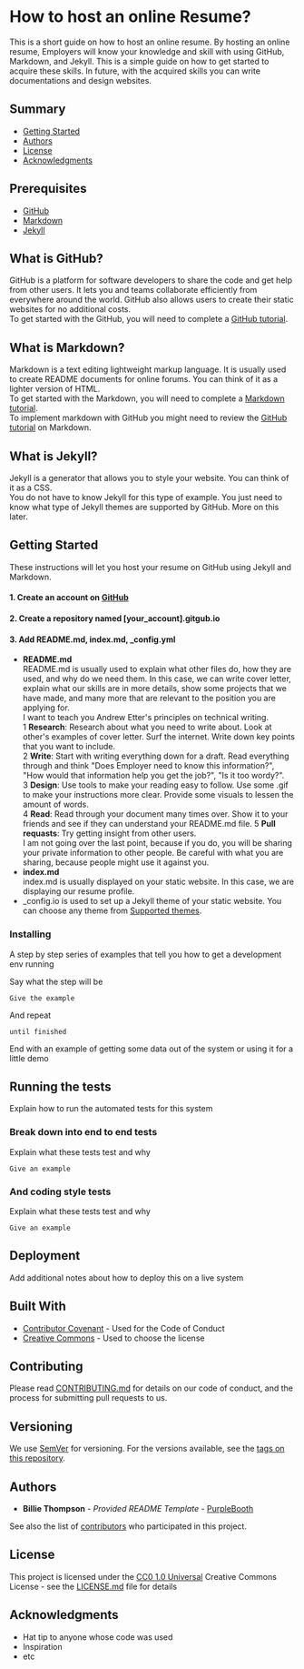 # How to host an online Resume?

This is a short guide on how to host an online resume. By hosting an online resume, Employers will know your knowledge and skill with using GitHub, Markdown, and Jekyll. This is a simple guide on how to get started to acquire these skills. In future, with the acquired skills you can write documentations and design websites.

## Summary

  - [Getting Started](#getting-started)
  - [Authors](#authors)
  - [License](#license)
  - [Acknowledgments](#acknowledgments)
  
  
## Prerequisites

  - [GitHub](#what-is-github)
  - [Markdown](#what-is-markdown)
  - [Jekyll](#what-is-jekyll)

## What is GitHub?

GitHub is a platform for software developers to share the code and get help from other users. 
It lets you and teams collaborate efficiently from everywhere around the world.
GitHub also allows users to create their static websites for no additional costs.  
To get started with the GitHub, you will need to complete a [GitHub tutorial](https://guides.github.com/activities/hello-world/).

## What is Markdown?

Markdown is a text editing lightweight markup language. 
It is usually used to create README documents for online forums.
You can think of it as a lighter version of HTML.  
To get started with the Markdown, you will need to complete a [Markdown tutorial](https://www.markdowntutorial.com).  
To implement markdown with GitHub you might need to review the [GitHub tutorial](https://www.markdowntutorial.com) on Markdown.


## What is Jekyll?

Jekyll is a generator that allows you to style your website.
You can think of it as a CSS.  
You do not have to know Jekyll for this type of example. You just need to know what type of Jekyll themes are supported by GitHub. More on this later.

## Getting Started

These instructions will let you host your resume on GitHub using Jekyll and Markdown.
  #### 1. Create an account on [GitHub](https://github.com)     
      
  #### 2. Create a repository named [your_account].gitgub.io 

  #### 3. Add README.md, index.md, \_config.yml
   
  - **README.md**  
      README.md is usually used to explain what other files do, how they are used, and why do we need them. In this case, we can write cover letter, explain what our skills are in more details, show some projects that we have made, and many more that are relevant to the position you are applying for.  
      I want to teach you Andrew Etter's principles on technical writing.  
          1 **Research**: Research about what you need to write about. Look at other's examples of cover letter. Surf the internet. Write down key points that you want to include.    
          2 **Write**: Start with writing everything down for a draft. Read everything through and think "Does Employer need to know this information?", "How would that information help you get the job?", "Is it too wordy?".  
          3 **Design**: Use tools to make your reading easy to follow. Use some .gif to make your instructions more clear. Provide some visuals to lessen the amount of words.  
          4 **Read**: Read through your document many times over. Show it to your friends and see if they can understand your README.md file.
          5 **Pull requasts**: Try getting insight from other users.   
      I am not going over the last point, because if you do, you will be sharing your private information to other people. Be careful with what you are sharing, because people might use it against you.   
  - **index.md**   
  index.md is usually displayed on your static website. In this case, we are displaying our resume profile.
  - \_config.io is used to set up a Jekyll theme of your static website. You can choose any theme from [Supported themes](https://pages.github.com/themes/).

### Installing

A step by step series of examples that tell you how to get a development
env running

Say what the step will be

    Give the example

And repeat

    until finished

End with an example of getting some data out of the system or using it
for a little demo

## Running the tests

Explain how to run the automated tests for this system

### Break down into end to end tests

Explain what these tests test and why

    Give an example

### And coding style tests

Explain what these tests test and why

    Give an example

## Deployment

Add additional notes about how to deploy this on a live system

## Built With

  - [Contributor Covenant](https://www.contributor-covenant.org/) - Used
    for the Code of Conduct
  - [Creative Commons](https://creativecommons.org/) - Used to choose
    the license

## Contributing

Please read [CONTRIBUTING.md](CONTRIBUTING.md) for details on our code
of conduct, and the process for submitting pull requests to us.

## Versioning

We use [SemVer](http://semver.org/) for versioning. For the versions
available, see the [tags on this
repository](https://github.com/PurpleBooth/a-good-readme-template/tags).

## Authors

  - **Billie Thompson** - *Provided README Template* -
    [PurpleBooth](https://github.com/PurpleBooth)

See also the list of
[contributors](https://github.com/PurpleBooth/a-good-readme-template/contributors)
who participated in this project.

## License

This project is licensed under the [CC0 1.0 Universal](LICENSE.md)
Creative Commons License - see the [LICENSE.md](LICENSE.md) file for
details

## Acknowledgments

  - Hat tip to anyone whose code was used
  - Inspiration
  - etc
